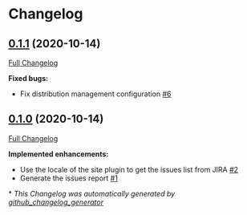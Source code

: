 # Changelog

## [0.1.1](https://github.com/NittenApps/jira-maven-plugin/tree/0.1.1) (2020-10-14)

[Full Changelog](https://github.com/NittenApps/jira-maven-plugin/compare/0.1.0...0.1.1)

**Fixed bugs:**

- Fix distribution management configuration [\#6](https://github.com/NittenApps/jira-maven-plugin/issues/6)

## [0.1.0](https://github.com/NittenApps/jira-maven-plugin/tree/0.1.0) (2020-10-14)

[Full Changelog](https://github.com/NittenApps/jira-maven-plugin/compare/a24416ab556dc0fe97cf1a566e436fd3f9eeb1f9...0.1.0)

**Implemented enhancements:**

- Use the locale of the site plugin to get the issues list from JIRA [\#2](https://github.com/NittenApps/jira-maven-plugin/issues/2)
- Generate the issues report [\#1](https://github.com/NittenApps/jira-maven-plugin/issues/1)



\* *This Changelog was automatically generated by [github_changelog_generator](https://github.com/github-changelog-generator/github-changelog-generator)*
